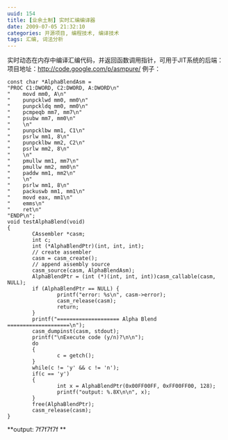 ```yaml
---
uuid: 154
title: [业余土制] 实时汇编编译器
date: 2009-07-05 21:32:10
categories: 开源项目, 编程技术, 编译技术
tags: 汇编, 词法分析
---
```

实时动态在内存中编译汇编代码，并返回函数调用指针，可用于JIT系统的后端： 项目地址：<http://code.google.com/p/asmpure/> 例子：

    const char *AlphaBlendAsm =
    "PROC C1:DWORD, C2:DWORD, A:DWORD\n"
    "    movd mm0, A\n"
    "    punpcklwd mm0, mm0\n"
    "    punpckldq mm0, mm0\n"
    "    pcmpeqb mm7, mm7\n"
    "    psubw mm7, mm0\n"
    "    \n"
    "    punpcklbw mm1, C1\n"
    "    psrlw mm1, 8\n"
    "    punpcklbw mm2, C2\n"
    "    psrlw mm2, 8\n"
    "    \n"
    "    pmullw mm1, mm7\n"
    "    pmullw mm2, mm0\n"
    "    paddw mm1, mm2\n"
    "    \n"
    "    psrlw mm1, 8\n"
    "    packuswb mm1, mm1\n"
    "    movd eax, mm1\n"
    "    emms\n"
    "    ret\n"
    "ENDP\n";
    void testAlphaBlend(void)
    {
            CAssembler *casm;
            int c;
            int (*AlphaBlendPtr)(int, int, int);
            // create assembler
            casm = casm_create();
            // append assembly source
            casm_source(casm, AlphaBlendAsm);
            AlphaBlendPtr = (int (*)(int, int, int))casm_callable(casm, NULL);
            if (AlphaBlendPtr == NULL) {
                    printf("error: %s\n", casm->error);
                    casm_release(casm);
                    return;
            }
            printf("==================== Alpha Blend ====================\n");
            casm_dumpinst(casm, stdout);
            printf("\nExecute code (y/n)?\n\n");
            do
            {
                    c = getch();
            }
            while(c != 'y' && c != 'n');
            if(c == 'y')
            {
                    int x = AlphaBlendPtr(0x00FF00FF, 0xFF00FF00, 128);
                    printf("output: %.8X\n\n", x);
            }
            free(AlphaBlendPtr);
            casm_release(casm);
    }

**output: 7f7f7f7f **

